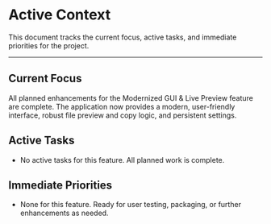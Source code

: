 # Active Context

This document tracks the current focus, active tasks, and immediate priorities for the project.

---

## Current Focus
All planned enhancements for the Modernized GUI & Live Preview feature are complete. The application now provides a modern, user-friendly interface, robust file preview and copy logic, and persistent settings.

## Active Tasks
- No active tasks for this feature. All planned work is complete.

## Immediate Priorities
- None for this feature. Ready for user testing, packaging, or further enhancements as needed. 